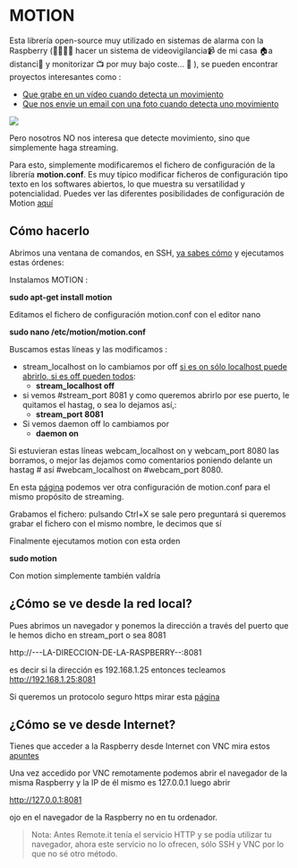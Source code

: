 # MOTION

Esta librería open-source muy utilizado en sistemas de alarma con la Raspberry (🤔🤔🤔🤔 hacer un sistema de videovigilancia📹 de mi casa 🏠a distanci📡 y monitorizar 📺 por muy bajo coste... 🤔 ), se pueden encontrar proyectos interesantes como :

* [Que grabe en un vídeo cuando detecta un movimiento](https://projects.raspberrypi.org/en/projects/parent-detector)
* [Que nos envíe un email con una foto cuando detecta uno movimiento](https://www.instructables.com/Raspberry-Pi-Motion-Detector-and-Alert-System/)

![](https://projects-static.raspberrypi.org/projects/parent-detector/97801ad05b15780b97e6fb975026710155e616e4/en/images/banner.png)

Pero nosotros NO nos interesa que detecte movimiento, sino que simplemente haga streaming.

Para esto, simplemente modificaremos el fichero de configuración de la librería **motion.conf**. Es muy típico modificar ficheros de configuración tipo texto en los softwares abiertos, lo que muestra su versatilidad y potencialidad. Puedes ver las diferentes posibilidades de configuración de Motion [aquí](https://motion-project.github.io/motion_config.html)

## Cómo hacerlo

Abrimos una ventana de comandos, en SSH, [ya sabes cómo](https://catedu.github.io/raspberry-muy-basico/5-ssh.html) y ejecutamos estas órdenes:

Instalamos MOTION :

**sudo apt-get install motion**

Editamos el fichero de configuración motion.conf con el editor nano

**sudo nano /etc/motion/motion.conf**

Buscamos estas líneas y las modificamos :

* stream_localhost on lo cambiamos por off [si es on sólo localhost puede abrirlo, si es off pueden todos](https://raspberrypi.stackexchange.com/questions/108419/stream-raspberry-pi-camera-on-web-page):
  * **stream_localhost off**
* si vemos #stream_port 8081 y como queremos abrirlo por ese puerto, le quitamos el hastag, o sea lo dejamos así,:
  * **stream_port 8081**
* Si vemos daemon off lo cambiamos por
  * **daemon on**

Si estuvieran estas líneas webcam_localhost on y webcam_port 8080 las borramos, o mejor las dejamos como comentarios poniendo delante un hastag # así #webcam_localhost on #webcam_port 8080.

En esta [página](https://raspberryparatorpes.net/instalacion/conectar-una-webcam-con-motion-en-raspberry-pi/) podemos ver otra configuración de motion.conf para el mismo propósito de streaming.

Grabamos el fichero: pulsando Ctrl+X se sale pero preguntará si queremos grabar el fichero con el mismo nombre, le decimos que sí

Finalmente ejecutamos motion con esta orden

**sudo motion**

Con motion simplemente también valdría

## ¿Cómo se ve desde la red local?

Pues abrimos un navegador y ponemos la dirección a través del puerto que le hemos dicho en stream_port o sea 8081

http://---LA-DIRECCION-DE-LA-RASPBERRY--:8081

es decir si la dirección es 192.168.1.25 entonces tecleamos http://192.168.1.25:8081

Si queremos un protocolo seguro https mirar esta [página](https://raspberrypi.stackexchange.com/questions/107868/motion-security/107872#107872)

## ¿Cómo se ve desde Internet?

Tienes que acceder a la Raspberry desde Internet con VNC mira estos [apuntes](https://catedu.github.io/raspberry-muy-basico/11-conectando-desde-internet.html)

Una vez accedido por VNC remotamente podemos abrir el navegador de la misma Raspberry y la IP de él mismo es 127.0.0.1 luego abrir

http://127.0.0.1:8081

ojo en el navegador de la Raspberry no en tu ordenador.

>Nota: Antes Remote.it tenía el servicio HTTP y se podía utilizar tu navegador, ahora este servicio no lo ofrecen, sólo SSH y VNC por lo que no sé otro método.
